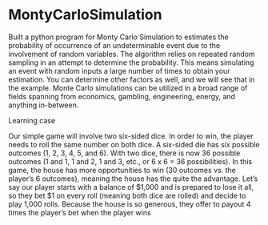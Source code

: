 # MontyCarloSimulation
Built a python program for Monty Carlo Simulation to estimates the probability of occurrence of an undeterminable event due to the involvement of random variables.
 The algorithm relies on repeated random sampling in an attempt to determine the probability. This means simulating an event with random inputs a large number of times to obtain your estimation. You can determine other factors as well, and we will see that in the example. Monte Carlo simulations can be utilized in a broad range of fields spanning from economics, gambling, engineering, energy, and anything in-between.


Learning case

Our simple game will involve two six-sided dice. In order to win, the player needs to roll the same number on both dice. A six-sided die has six possible outcomes (1, 2, 3, 4, 5, and 6). With two dice, there is now 36 possible outcomes (1 and 1, 1 and 2, 1 and 3, etc., or 6 x 6 = 36 possibilities). In this game, the house has more opportunities to win (30 outcomes vs. the player’s 6 outcomes), meaning the house has the quite the advantage.
Let’s say our player starts with a balance of $1,000 and is prepared to lose it all, so they bet $1 on every roll (meaning both dice are rolled) and decide to play 1,000 rolls. Because the house is so generous, they offer to payout 4 times the player’s bet when the player wins

